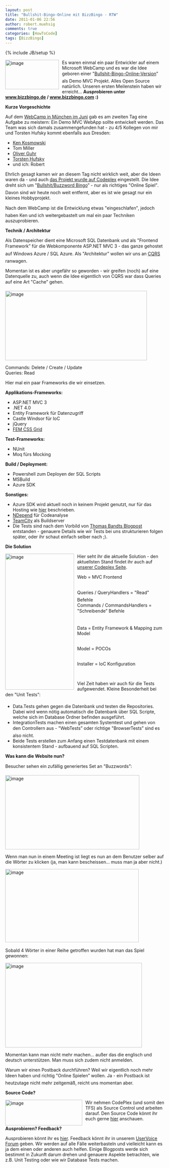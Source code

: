 ```yaml
---
layout: post
title: "Bullshit-Bingo-Online mit BizzBingo - RTW"
date: 2011-01-06 22:56
author: robert.muehsig
comments: true
categories: [HowToCode]
tags: [BizzBingo]
---
```

{% include JB/setup %}
<p><a href="{{BASE_PATH}}/assets/wp-images/image1149.png"><img style="border-bottom: 0px; border-left: 0px; margin: 0px 10px 0px 0px; display: inline; border-top: 0px; border-right: 0px" title="image" border="0" alt="image" align="left" src="{{BASE_PATH}}/assets/wp-images/image_thumb331.png" width="170" height="93" /></a> </p>  <p>Es waren einmal ein paar Entwickler auf einem Microsoft WebCamp und es war die Idee geboren einer "<a href="http://en.wikipedia.org/wiki/Buzzword_bingo">Bullshit-Bingo-Online-Version</a>” als Demo MVC Projekt. Alles Open Source natürlich. Unseren ersten Meilenstein haben wir erreicht... <strong>Ausprobieren unter </strong><a href="http://www.bizzbingo.de"><strong>www.bizzbingo.de</strong></a><strong> / </strong><a href="http://www.bizzbingo.com"><strong>www.bizzbingo.com</strong></a><strong> :)</strong></p> <!--more-->  <p><strong>Kurze Vorgeschichte</strong></p>  <p>Auf dem <a href="{{BASE_PATH}}/2010/04/21/veranstaltungshinweis-techtalk-fr-wp7-webcamp-in-mnchen/">WebCamp in München im Juni</a> gab es am zweiten Tag eine Aufgabe zu meistern: Ein Demo MVC WebApp sollte entwickelt werden. Das Team was sich damals zusammengefunden hat - zu 4/5 Kollegen von mir und Torsten Hufsky kommt ebenfalls aus Dresden:</p>  <ul>   <li><a href="http://twitter.com/kenkosmowski">Ken Kosmowski</a></li>    <li>Tom Miller</li>    <li><a href="http://twitter.com/oliverguhr">Oliver Guhr</a></li>    <li><a href="http://twitter.com/TorstenHu">Torsten Hufsky</a></li>    <li>und ich: Robert</li> </ul>  <p>Ehrlich gesagt kamen wir an diesem Tag nicht wirklich weit, aber die Ideen waren da - und auch <a href="http://businessbingo.codeplex.com/">das Projekt wurde auf Codeplex</a> eingestellt. Die Idee dreht sich um "<a href="http://en.wikipedia.org/wiki/Buzzword_bingo">Bullshit/Buzzword Bingo</a>” - nur als richtiges "Online Spiel”. Davon sind wir heute noch weit entfernt, aber es ist wie gesagt nur ein kleines Hobbyprojekt.</p>  <p>Nach dem WebCamp ist die Entwicklung etwas "eingeschlafen”, jedoch haben Ken und ich weitergebastelt um mal ein paar Techniken auszuprobieren.</p>  <p><strong>Technik / Architektur</strong></p>  <p>Als Datenspeicher dient eine Microsoft SQL Datenbank und als "Frontend Framework” für die Webkomponente ASP.NET MVC 3 - das ganze gehostet auf Windows Azure / SQL Azure. Als "Architektur” wollen wir uns an <a href="http://www.udidahan.com/2009/12/09/clarified-cqrs/">CQRS</a> ranwagen.</p>  <p>Momentan ist es aber ungefähr so geworden - wir greifen (noch) auf eine Datenquelle zu, auch wenn die Idee eigentlich von CQRS war dass Queries auf eine Art "Cache” gehen.</p>  <p><a href="{{BASE_PATH}}/assets/wp-images/image1150.png"><img style="border-bottom: 0px; border-left: 0px; display: inline; border-top: 0px; border-right: 0px" title="image" border="0" alt="image" src="{{BASE_PATH}}/assets/wp-images/image_thumb332.png" width="449" height="219" /></a> </p>  <p>Commands: Delete / Create / Update   <br />Queries: Read</p>  <p>Hier mal ein paar Frameworks die wir einsetzen.</p>  <p><strong>Applikations-Frameworks:</strong></p>  <ul>   <li>ASP.NET MVC 3</li>    <li>.NET 4.0</li>    <li>Entity Framework für Datenzugriff</li>    <li>Castle Windsor für IoC</li>    <li>jQuery</li>    <li><a href="http://www.frontendmatters.com/projects/fem-css-framework/">FEM CSS Grid</a></li> </ul>  <p><strong>Test-Frameworks:</strong></p>  <ul>   <li>NUnit</li>    <li>Moq fürs Mocking</li> </ul>  <p><strong>Build / Deployment:</strong></p>  <ul>   <li>Powershell zum Deployen der SQL Scripts</li>    <li>MSBuild</li>    <li>Azure SDK </li> </ul>  <p><strong>Sonstiges:</strong></p>  <ul>   <li>Azure SDK wird aktuell noch in keinem Projekt genutzt, nur für das Hosting wie <a href="{{BASE_PATH}}/2010/11/30/howto-eine-bestehende-webapp-nach-azure-migrieren/">hier</a> beschrieben.</li>    <li><a href="http://www.ndepend.com/">NDepend</a> für Codeanalyse</li>    <li><a href="http://www.jetbrains.com/teamcity/">TeamCity</a> als Buildserver</li>    <li>Die Tests sind nach dem Vorbild von <a href="http://blog.thomasbandt.de/39/2326/de/blog/tdd-bdd-status-quo.html">Thomas Bandts Blogpost</a> entstanden - genauere Details wie wir Tests bei uns strukturieren folgen später, oder ihr schaut einfach selber nach ;).</li> </ul>  <p><strong>Die Solution</strong></p>  <p><a href="{{BASE_PATH}}/assets/wp-images/image1151.png"><img style="border-bottom: 0px; border-left: 0px; margin: 0px 10px 0px 0px; display: inline; border-top: 0px; border-right: 0px" title="image" border="0" alt="image" align="left" src="{{BASE_PATH}}/assets/wp-images/image_thumb333.png" width="218" height="429" /></a> </p>  <p>Hier seht ihr die aktuelle Solution - den aktuellsten Stand findet ihr auch auf <a href="http://businessbingo.codeplex.com/">unserer Codeplex Seite</a>.</p>  <p>Web = MVC Frontend</p>  <p>   <br />Queries / QueryHandlers = "Read” Befehle    <br />Commands / CommandsHandlers = "Schreibende” Befehle</p>  <p>   <br />Data = Entity Framework &amp; Mapping zum Model</p>  <p>   <br />Model = POCOs</p>  <p>   <br />Installer = IoC Konfiguration</p>  <p>&#160;</p>  <p>Viel Zeit haben wir auch für die Tests aufgewendet. Kleine Besonderheit bei den "Unit Tests”:</p>  <ul>   <li>Data.Tests gehen gegen die Datenbank und testen die Repositories. Dabei wird wenn nötig automatisch die Datenbank über SQL Scripte, welche sich im Database Ordner befinden ausgeführt. </li>    <li>IntegrationTests machen einen gesamten Systemtest und gehen von den Controllern aus - "WebTests” oder richtige "BrowserTests” sind es also nicht.</li>    <li>Beide Tests erstellen zum Anfang einen Testdatenbank mit einem konsistentem Stand - aufbauend auf SQL Scripten. </li> </ul>  <p><strong>Was kann die Website nun?</strong></p>  <p>Besucher sehen ein zufällig generiertes Set an "Buzzwords”:</p>  <p><a href="{{BASE_PATH}}/assets/wp-images/image1152.png"><img style="border-bottom: 0px; border-left: 0px; display: inline; border-top: 0px; border-right: 0px" title="image" border="0" alt="image" src="{{BASE_PATH}}/assets/wp-images/image_thumb334.png" width="425" height="234" /></a> </p>  <p>Wenn man nun in einem Meeting ist liegt es nun an dem Benutzer selber auf die Wörter zu klicken (ja, man kann bescheissen... muss man ja aber nicht.)</p>  <p><a href="{{BASE_PATH}}/assets/wp-images/image1153.png"><img style="border-bottom: 0px; border-left: 0px; display: inline; border-top: 0px; border-right: 0px" title="image" border="0" alt="image" src="{{BASE_PATH}}/assets/wp-images/image_thumb335.png" width="423" height="231" /></a>&#160;</p>  <p>Sobald 4 Wörter in einer Reihe getroffen wurden hat man das Spiel gewonnen:</p>  <p><a href="{{BASE_PATH}}/assets/wp-images/image1154.png"><img style="border-bottom: 0px; border-left: 0px; display: inline; border-top: 0px; border-right: 0px" title="image" border="0" alt="image" src="{{BASE_PATH}}/assets/wp-images/image_thumb336.png" width="433" height="267" /></a> </p>  <p></p>  <p></p>  <p></p>  <p></p>  <p>Momentan kann man nicht mehr machen... außer das die englisch und deutsch unterstützen. Man muss sich zudem nicht anmelden.</p>  <p>Warum wir einen Postback durchführen? Weil wir eigentlich noch mehr Ideen haben und richtig "Online Spielen” wollen. Ja - ein Postback ist heutzutage nicht mehr zeitgemäß, reicht uns momentan aber.</p>  <p><strong>Source Code?</strong></p>  <p><a href="{{BASE_PATH}}/assets/wp-images/image1155.png"><img style="border-bottom: 0px; border-left: 0px; margin: 0px 10px 0px 0px; display: inline; border-top: 0px; border-right: 0px" title="image" border="0" alt="image" align="left" src="{{BASE_PATH}}/assets/wp-images/image_thumb337.png" width="244" height="81" /></a> </p>  <p>Wir nehmen CodePlex (und somit den TFS) als Source Control und arbeiten darauf. Den Source Code könnt ihr euch gerne <a href="http://businessbingo.codeplex.com/">hier</a> anschauen.</p>  <p><strong>Ausprobieren? Feedback?</strong></p>  <p>Ausprobieren könnt ihr es <a href="http://www.bizzbingo.de/">hier</a>. Feedback könnt ihr in unserem <a href="http://bizzbingo.uservoice.com/forums/94165-general?lang=de&amp;utm_campaign=Widgets&amp;utm_content=tab-widget&amp;utm_medium=Popin+Widget&amp;utm_source=bizzbingo.uservoice.com">UserVoice Forum</a> geben. Wir werden auf alle Fälle weiterbasteln und vielleicht kann es ja dem einen oder anderen auch helfen. Einige Blogposts werde sich bestimmt in Zukunft darum drehen und genauere Aspekte betrachten, wie z.B. Unit Testing oder wie wir Database Tests machen.</p>
